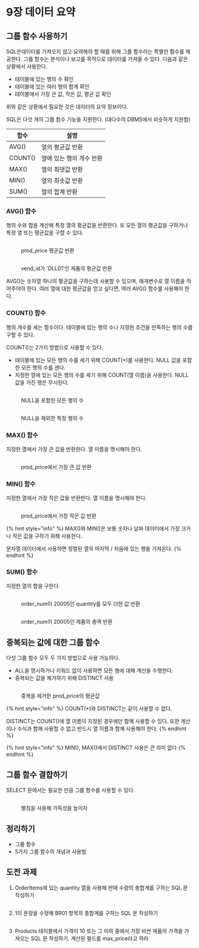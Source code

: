 # 9장 데이터 요약

## 그룹 함수 사용하기

SQL은데이터를 가져오지 않고 요약해야 할 때를 위해 그룹 함수라는 특별한 함수를 제공한다. 그룹 함수는 분석이나 보고를 목적으로 데이터를 가져올 수 있다. 다음과 같은 상황에서 사용한다.

* 테이블에 있는 행의 수 확인
* 테이블에 있는 여러 행의 합계 확인
* 테이블에서 가장 큰 값, 작은 값, 평균 값 확인

위와 같은 상황에서 필요한 것은 데이터의 요약 정보이다.



SQL은 다섯 개의 그룹 함수 기능을 지원한다. (대다수의 DBMS에서 비슷하게 지원함)

| 함수      | 설명             |
| ------- | -------------- |
| AVG()   | 열의 평균값 반환      |
| COUNT() | 열에 있는 행의 개수 반환 |
| MAX()   | 열의 최댓값 반환      |
| MIN()   | 열의 최솟값 반환      |
| SUM()   | 열의 합계 반환       |



### AVG() 함수

행의 수와 합을 계산해 특정 열의 평균값을 반환한다. 또 모든 열의 평균값을 구하거나 특정 열 또는 평균값을 구할 수 있다.

<figure><img src="../../.gitbook/assets/image (8) (1) (1).png" alt=""><figcaption><p>prod_price 평균값 반환</p></figcaption></figure>

<figure><img src="../../.gitbook/assets/image (1) (1) (1) (1) (1) (1) (1) (1).png" alt=""><figcaption><p>vend_id가 'DLL01'인 제품의 평균값 반환</p></figcaption></figure>

AVG()는 숫자열 하나의 평균값을 구하는데 사용할 수 있으며, 매개변수로 열 이름을 적어주어야 한다. 여러 열에 대한 평균값을 얻고 싶다면, 여러 AVG() 함수를 사용해야 한다.



### COUNT() 함수

행의 개수를 세는 함수이다. 테이블에 있는 행의 수나 지정한 조건을 만족하는 행의 수를 구할 수 있다.

COUNT()는 2가지 방법으로 사용할 수 있다.

* 테이블에 있는 모든 행의 수를 세기 위해 COUNT(\*)를 사용한다. NULL 값을 포함한 모든 행의 수를 센다.
* 지정한 열에 있는 모든 행의 수를 세기 위해 COUNT(열 이름)을 사용한다. NULL 값을 가진 행은 무시된다.

<figure><img src="../../.gitbook/assets/image (2) (1) (1) (1) (1) (1) (1) (1).png" alt=""><figcaption><p>NULL을 포함한 모든 행의 수</p></figcaption></figure>

<figure><img src="../../.gitbook/assets/image (3) (1) (1) (1) (1) (1) (1) (1).png" alt=""><figcaption><p>NULL을 제외한 특정 행의 수</p></figcaption></figure>



### MAX() 함수

지정한 열에서 가장 큰 값을 반환한다. 열 이름을 명시해야 한다.

<figure><img src="../../.gitbook/assets/image (4) (1) (1) (1) (1) (1) (1).png" alt=""><figcaption><p>prod_price에서 가장 큰 값 반환</p></figcaption></figure>



### MIN() 함수

지정한 열에서 가장 작은 값을 반환한다. 열 이름을 명시해야 한다.

<figure><img src="../../.gitbook/assets/image (6) (1) (1) (1) (1).png" alt=""><figcaption><p>prod_price에서 가장 작은 값 반환</p></figcaption></figure>



{% hint style="info" %}
MAX()와 MIN()은 보통 숫자나 날짜 데이터에서 가장 크거나 작은 값을 구하기 위해 사용한다.

문자열 데이터에서 사용하면 정렬된 열의 마지막 / 처음에 있는 행을 가져온다.
{% endhint %}



### SUM() 함수

지정한 열의 합을 구한다.

<figure><img src="../../.gitbook/assets/image (7) (1) (1) (1).png" alt=""><figcaption><p>order_num이 20005인 quantity를 모두 더한 값 반환</p></figcaption></figure>

<figure><img src="../../.gitbook/assets/image (8) (1) (1) (1).png" alt=""><figcaption><p>order_num이 20005인 제품의 총액 반환</p></figcaption></figure>



## 중복되는 값에 대한 그룹 함수

다섯 그룹 함수 모두 두 가지 방법으로 사용 가능하다.

* ALL을 명시하거나 키워드 없이 사용하면 모든 행에 대해 계산을 수행한다.
* 중복되는 값을 제거하기 위해 DISTINCT 사용

<figure><img src="../../.gitbook/assets/image (9) (1).png" alt=""><figcaption><p>중복을 제거한 prod_price의 평균값</p></figcaption></figure>

{% hint style="info" %}
COUNT(\*)와 DISTINCT는 같이 사용할 수 없다.

DISTINCT는 COUNT()에 열 이름이 지정된 경우에만 함께 사용할 수 있다. 또한 계산이나 수식과 함께 사용할 수 없고 반드시 열 이름과 함께 사용해야 한다.
{% endhint %}

{% hint style="info" %}
MIN(), MAX()에서 DISTINCT 사용은 큰 의미 없다
{% endhint %}



## 그룹 함수 결합하기

SELECT 문에서는 필요한 만큼 그룹 함수를 사용할 수 있다.

<figure><img src="../../.gitbook/assets/image (10) (1).png" alt=""><figcaption><p>별칭을 사용해 가독성을 높이자</p></figcaption></figure>



## 정리하기

* 그룹 함수
* 5가지 그룹 함수의 개념과 사용법



## 도전 과제

1. OrderItems에 있는 quantity 열을 사용해 판매 수량의 총합계를 구하는 SQL 문 작성하기

<figure><img src="../../.gitbook/assets/image (11) (1).png" alt=""><figcaption></figcaption></figure>



2. 1의 문장을 수정해 BR01 항목의 총합계를 구하는 SQL 문 작성하기

<figure><img src="../../.gitbook/assets/image (12) (1).png" alt=""><figcaption></figcaption></figure>



3. Products 테이블에서 가격이 10 또는 그 이하 중에서 가장 비싼 제품의 가격을 가져오는 SQL 문 작성하기. 계산된 필드를 max\_price라고 하라

<figure><img src="../../.gitbook/assets/image (13).png" alt=""><figcaption></figcaption></figure>

